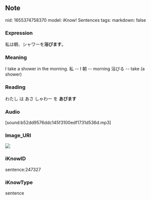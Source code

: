## Note
nid: 1655374758370
model: iKnow! Sentences
tags: 
markdown: false

### Expression
私は朝、シャワーを<b>浴びます</b>。

### Meaning
I take a shower in the morning.
私 -- I
朝 -- morning
浴びる -- take (a shower)

### Reading
わたし は あさ しゃわー を <b>あびます</b>

### Audio
[sound:b52dd9576ddc145f3100edf1731d536d.mp3]

### Image_URI
<img src="ce008d12b3797fc407004d3bf842bafe.jpg">

### iKnowID
sentence:247327

### iKnowType
sentence
